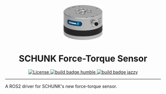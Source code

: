 <div align="center">
  <img src="resources/images/schunk_fts.png" alt="SCHUNK Force-Torque Sensor" style="width: 25%;"/>
  <h1 align="center">SCHUNK Force-Torque Sensor</h1>
</div>

<p align="center">
  <a href="https://opensource.org/licenses/gpl-license">
    <img src="https://img.shields.io/badge/License-GPLv3-orange.svg" alt="License">
  </a>
  <a href="https://github.com/SCHUNK-SE-Co-KG/schunk_force_torque_sensor/actions">
    <img src="https://github.com/SCHUNK-SE-Co-KG/schunk_force_torque_sensor/actions/workflows/industrial_ci_humble_action.yml/badge.svg" alt="build badge humble">
  </a>
  <a href="https://github.com/SCHUNK-SE-Co-KG/schunk_force_torque_sensor/actions">
    <img src="https://github.com/SCHUNK-SE-Co-KG/schunk_force_torque_sensor/actions/workflows/industrial_ci_jazzy_action.yml/badge.svg" alt="build badge jazzy">
  </a>
</p>

---

A ROS2 driver for SCHUNK's new force-torque sensor.
